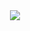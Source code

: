 <div align="center">  
  <img  src="https://github-readme-streak-stats.herokuapp.com?user=cwh20011228&theme=onedark&date_format=M%20j%5B%2C%20Y%5D" />
</div>


